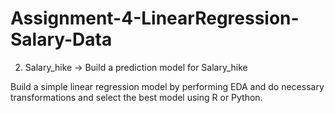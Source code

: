 # Assignment-4-LinearRegression-Salary-Data

2) Salary_hike -> Build a prediction model for Salary_hike

Build a simple linear regression model by performing EDA and do necessary transformations and select the best model using R or Python.
